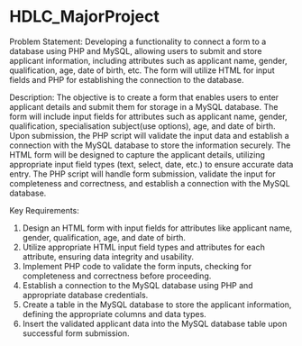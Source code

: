 # HDLC_MajorProject

Problem Statement: 
Developing a functionality to connect a form to a database using PHP and MySQL, allowing users
to submit and store applicant information, including attributes such as applicant name, gender,
qualification, age, date of birth, etc. The form will utilize HTML for input fields and PHP for
establishing the connection to the database.

Description: 
The objective is to create a form that enables users to enter applicant details and submit them for
storage in a MySQL database. The form will include input fields for attributes such as applicant
name, gender, qualification, specialisation subject(use options), age, and date of birth. Upon
submission, the PHP script will validate the input data and establish a connection with the MySQL
database to store the information securely.
The HTML form will be designed to capture the applicant details, utilizing appropriate input field
types (text, select, date, etc.) to ensure accurate data entry. The PHP script will handle form
submission, validate the input for completeness and correctness, and establish a connection with
the MySQL database.

Key Requirements:
1. Design an HTML form with input fields for attributes like applicant name, gender, qualification,
age, and date of birth.
2. Utilize appropriate HTML input field types and attributes for each attribute, ensuring data
integrity and usability.
3. Implement PHP code to validate the form inputs, checking for completeness and correctness
before proceeding.
4. Establish a connection to the MySQL database using PHP and appropriate database credentials.
5. Create a table in the MySQL database to store the applicant information, defining the appropriate
columns and data types.
6. Insert the validated applicant data into the MySQL database table upon successful form
submission.
